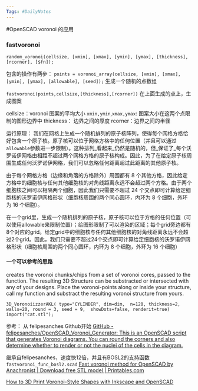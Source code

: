 ```yaml
---
Tags: #DailyNotes 
---
```


#OpenSCAD 
voronoi 的应用

### fastvoronoi

`random_voronoi(cellsize, [xmin], [xmax], [ymin], [ymax], [thickness], [rcorner], [$fn]);`

包含的操作有两步：
`points = voronoi_array(cellsize, [xmin], [xmax], [ymin], [ymax], [allowable], [seed]);` 
	生成一个随机的点数组

`fastvoronoi(points,cellsize,[thickness],[rcorner])`
	在上面生成的点上，生成图案

cellsize：voronoi 图案的平均大小
`xmin,ymin`,`xmax,ymax`: 图案大小在这两个点限制的图形边界中
thickness： 边界之间的厚度
rcorner：边界之间的半径


运行原理：
我们在网格上生成一个随机排列的原子核阵列，使得每个网格方格恰好包含一个原子核。原子核可以位于网格方格中的任何位置（并且可以通过`allowable`参数进一步限制）。这种排列_看起来_仍然是随机的，但_保证了_每个沃罗诺伊网格由相距不超过两个网格方格的原子核构成。因此，为了在给定原子核周围生成任何沃罗诺伊网格，我们可以忽略任何距离超过此距离的其他原子核。

由于每个网格方格（边缘和角落的方格除外）周围都有 8 个其他方格，因此给定方格中的细胞核与任何其他细胞核的对角线距离永远不会超过两个方格。由于两个细胞核之间可以相隔两个细胞，因此我们只需要不超过 24 个交点即可计算给定细胞核的沃罗诺伊网格形状（细胞核周围的两个同心圆环，内环为 8 个细胞，外环为 16 个细胞）。


在一个grid里，生成一个随机排列的原子核，原子核可以位于方格的任何位置（可以使用allowable来限制位置）；给图形限制了可以渲染的区域；每个grid旁边都有8个对应的grid。给定grid中的细胞核与任何其他细胞核的对角线距离永远不会超过2个grid。因此，我们只需要不超过24个交点即可计算给定细胞核的沃罗诺伊网格形状（细胞核周围的两个同心圆环，内环为 8 个细胞，外环为 16 个细胞）




#### 一个可以参考的思路
creates the voronoi chunks/chips from a set of voronoi cores, passed to the function. The resulting 3D Structure can be substracted or intersected with any of your designs. Place the voronoi-points along or inside your structure, call my function and substract the resulting voronoi structure from yours.


`3D_VoronoiizzerAKL( type="CYLINDER", dim=dim,  n=120, thickness=2, walls=20, round = 3, seed = 9,  showDots=false, renderit=true) import("cat.stl");`



参考：
从 felipesanches Github开始
[GitHub - felipesanches/OpenSCAD\_Voronoi\_Generator: This is an OpenSCAD script that generates Voronoi diagrams. You can round the corners and also determine whether to render or not the nuclei of the cells in the diagram.](https://github.com/felipesanches/OpenSCAD_Voronoi_Generator)

继承自felipesanches，速度快12倍，并且有BOSL2的支持函数 `fastvoronoi_func_bosl2.scad`
[Fast voronoi method for OpenSCAD by Anachronist \| Download free STL model \| Printables.com](https://www.printables.com/model/831732-fast-voronoi-method-for-openscad)


[How to 3D Print Voronoi-Style Shapes with Inkscape and OpenSCAD](https://sesc.eu/posts/print-voronoi-openscad/)

